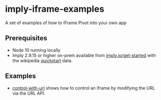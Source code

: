 # imply-iframe-examples

A set of examples of how to iFrame Pivot into your own app

## Prerequisites

- Node 10 running locally
- Imply 2.9.15 or higher on-prem available from [imply.io/get-started](https://imply.io/get-started) with the wikipedia [quickstart](https://docs.imply.io/on-prem/quickstart) data. 

## Examples

- [control-with-url](./control-with-url) shows how to control an iframe by modifying the URL via the URL API.
